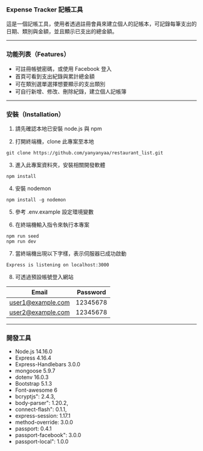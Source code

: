 ### Expense Tracker 記帳工具
這是一個記帳工具，使用者透過註冊會員來建立個人的記帳本，可記錄每筆支出的日期、類別與金額，並且顯示已支出的總金額。

---
### 功能列表（Features）
- 可註冊帳號密碼，或使用 Facebook 登入
- 首頁可看到支出紀錄與累計總金額
- 可在類別選單選擇想要顯示的支出類別
- 可自行新增、修改、刪除紀錄，建立個人記帳簿

---
### 安裝（Installation）
1. 請先確認本地已安裝 node.js 與 npm

2. 打開終端機，clone 此專案至本地
```
git clone https://github.com/yanyanyaa/restaurant_list.git
```

3. 進入此專案資料夾，安裝相關開發軟體
```
npm install
```

4. 安裝 nodemon
```
npm install -g nodemon
```

5. 參考 .env.example 設定環境變數

6. 在終端機輸入指令來執行本專案
```
npm run seed
npm run dev
```

7. 當終端機出現以下字樣，表示伺服器已成功啟動
```
Express is listening on localhost:3000
```

8. 可透過預設帳號登入網站
   
|Email            |Password|
|-----------------|--------|
|user1@example.com|12345678|
|user2@example.com|12345678|


---
### 開發工具

- Node.js 14.16.0
- Express 4.16.4
- Express-Handlebars 3.0.0
- mongoose 5.9.7
- dotenv 16.0.3
- Bootstrap 5.1.3
- Font-awesome 6
- bcryptjs": 2.4.3,
- body-parser": 1.20.2,
- connect-flash": 0.1.1,
- express-session: 1.17.1
- method-override: 3.0.0
- passport: 0.4.1
- passport-facebook": 3.0.0
- passport-local": 1.0.0